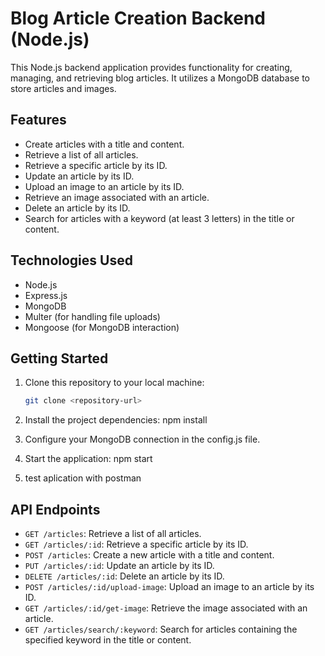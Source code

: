 # Blog Article Creation Backend (Node.js)

This Node.js backend application provides functionality for creating, managing, and retrieving blog articles. It utilizes a MongoDB database to store articles and images.

## Features

- Create articles with a title and content.
- Retrieve a list of all articles.
- Retrieve a specific article by its ID.
- Update an article by its ID.
- Upload an image to an article by its ID.
- Retrieve an image associated with an article.
- Delete an article by its ID.
- Search for articles with a keyword (at least 3 letters) in the title or content.

## Technologies Used

- Node.js
- Express.js
- MongoDB
- Multer (for handling file uploads)
- Mongoose (for MongoDB interaction)

## Getting Started

1. Clone this repository to your local machine:

   ```bash
   git clone <repository-url>
2. Install the project dependencies:
  npm install

3. Configure your MongoDB connection in the config.js file.
4. Start the application:
  npm start

5. test aplication with postman

## API Endpoints

- `GET /articles`: Retrieve a list of all articles.
- `GET /articles/:id`: Retrieve a specific article by its ID.
- `POST /articles`: Create a new article with a title and content.
- `PUT /articles/:id`: Update an article by its ID.
- `DELETE /articles/:id`: Delete an article by its ID.
- `POST /articles/:id/upload-image`: Upload an image to an article by its ID.
- `GET /articles/:id/get-image`: Retrieve the image associated with an article.
- `GET /articles/search/:keyword`: Search for articles containing the specified keyword in the title or content.

